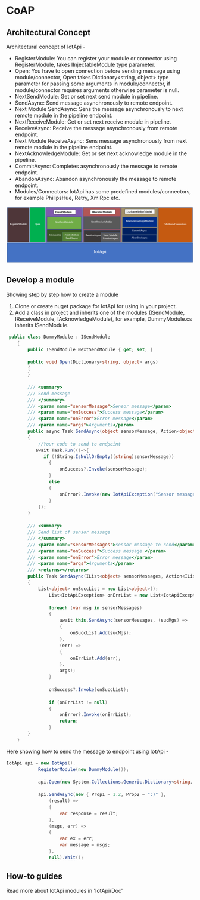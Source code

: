 ﻿# CoAP 

## Architectural Concept
Architectural concept of IotApi -

- RegisterModule: You can register your module or connector using RegisterModule, takes IInjectableModule type parameter.
- Open: You have to open connection before sending message using module/connector, Open takes Dictionary<string, object> type parameter for passing some arguments in module/connector, if module/connector requires arguments otherwise parameter is null. 
- NextSendModule: Get or set next send module in pipeline.
- SendAsync: Send message asynchronously to remote endpoint. 
- Next Module SendAsync: Sens the message asynchronously to next remote module in the pipeline endpoint.
- NextReceiveModule: Get or set next receive module in pipeline.
- ReceiveAsync: Receive the message asynchronously from remote endpoint.
- Next Module ReceiveAsync: Sens message asynchronously from next remote module in the pipeline endpoint.
- NextAcknowledgeModule: Get or set next acknowledge module in the pipeline.
- CommitAsync: Completes asynchronously the message to remote endpoint.
- AbandonAsync: Abandon asynchronously the message to remote endpoint.
- Modules/Connectors: IotApi has some predefined modules/connectors, for example PhilipsHue, Retry, XmlRpc etc.

![](https://github.com/UniversityOfAppliedSciencesFrankfurt/SmartWorld/blob/netcore-dev/Images/ArConcept.PNG "Architectural Concept")

## Develop a module
Showing step by step how to create a module  
1. Clone or create nuget package for IotApi for using in your project. 
2. Add a class in project and inherits one of the modules (ISendModule, IReceiveModule, IAcknowledgeModule),  for example, DummyModule.cs inherits ISendModule. 
```C#
 public class DummyModule : ISendModule
    {
        public ISendModule NextSendModule { get; set; }

        public void Open(Dictionary<string, object> args)
        {
        }

        /// <summary>
        /// Send message 
        /// </summary>
        /// <param name="sensorMessage">Sensor message</param>
        /// <param name="onSuccess">Success message</param>
        /// <param name="onError">Error message</param>
        /// <param name="args">Arguments</param>
        public async Task SendAsync(object sensorMessage, Action<object> onSuccess = null, Action<IotApiException> onError = null, Dictionary<string, object> args = null)
        {
            //Your code to send to endpoint 
           await Task.Run(()=>{
              if (!String.IsNullOrEmpty((string)sensorMessage))
                {
                    onSuccess?.Invoke(sensorMessage);
                }
                else
                {
                    onError?.Invoke(new IotApiException("Sensor message is null"));
                }
            });
        }

        /// <summary>
        /// Send list of sensor message 
        /// </summary>
        /// <param name="sensorMessages">sensor message to send</param>
        /// <param name="onSuccess">Success message </param>
        /// <param name="onError">Error message</param>
        /// <param name="args">Arguments</param>
        /// <returns></returns>
        public Task SendAsync(IList<object> sensorMessages, Action<IList<object>> onSuccess = null, Action<IList<IotApiException>> onError = null, Dictionary<string, object> args = null)
        {
            List<object> onSuccList = new List<object>();
                List<IotApiException> onErrList = new List<IotApiException>();

                foreach (var msg in sensorMessages)
                {
                    await this.SendAsync(sensorMessages, (sucMgs) =>
                    {
                        onSuccList.Add(sucMgs);
                    },
                    (err) =>
                    {
                        onErrList.Add(err);
                    },
                    args);
                }

                onSuccess?.Invoke(onSuccList);

                if (onErrList != null)
                {
                    onError?.Invoke(onErrList);
                    return;
                }
        }
    }
```
Here showing how to send the message to endpoint using IotApi -

```C#
IotApi api = new IotApi().
            RegisterModule(new DummyModule());

            api.Open(new System.Collections.Generic.Dictionary<string, object>());
            
            api.SendAsync(new { Prop1 = 1.2, Prop2 = ":)" },
                (result) =>
                {
                    var response = result;
                },
                (msgs, err) =>
                {
                    var ex = err;
                    var message = msgs;
                },
                null).Wait();
```
## How-to guides
Read more about IotApi modules in 'IotApi/Doc'